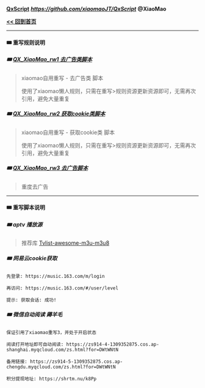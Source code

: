 **[QxScript](https://github.com/xiaomaoJT/QxScript)**   ***https://github.com/xiaomaoJT/QxScript***  **@XiaoMao**

**[<< 回到首页](https://github.com/xiaomaoJT/QxScript)** 



------------

#### 🎟 重写规则说明

##### 🎟 [QX_XiaoMao_rw1 去广告类脚本](https://raw.githubusercontent.com/xiaomaoJT/QxScript/main/rewrite/script/QX_XiaoMao_rw1.conf)

> xiaomao自用重写 - 去广告类  脚本
>
> 使用了xiaomao懒人规则，只需在重写>规则资源更新资源即可，无需再次引用，避免大量重复

##### 🎟 [QX_XiaoMao_rw2 获取cookie类脚本](https://raw.githubusercontent.com/xiaomaoJT/QxScript/main/rewrite/script/QX_XiaoMao_rw2.conf)

> xiaomao自用重写 - 获取cookie类 脚本
>
> 使用了xiaomao懒人规则，只需在重写>规则资源更新资源即可，无需再次引用，避免大量重复

##### 🎟 [QX_XiaoMao_rw3 去广告脚本](https://raw.githubusercontent.com/xiaomaoJT/QxScript/main/rewrite/script/QX_XiaoMao_rw3.conf)

> 重度去广告
>

------

#### 🎟 重写脚本说明

##### 🎟 aptv 播放源
> 推荐库 [Tvlist-awesome-m3u-m3u8](https://github.com/imDazui/Tvlist-awesome-m3u-m3u8)

##### 🎟 网易云cookie获取

```text
先登录: https://music.163.com/m/login

再访问: https://music.163.com/#/user/level

提示: 获取会话: 成功! 
```

##### 🎟 微信自动阅读 薅羊毛

```text
保证引用了xiaomao重写3，并处于开启状态

阅读打开地址即可自动阅读: https://zs914-4-1309352875.cos.ap-shanghai.myqcloud.com/zs.html?for=DWtWNtN

备用链接: https://zs914-5-1309352875.cos.ap-chengdu.myqcloud.com/zs.html?for=DWtWNtN

积分提现地址: https://shrtm.nu/k8Pp
```

